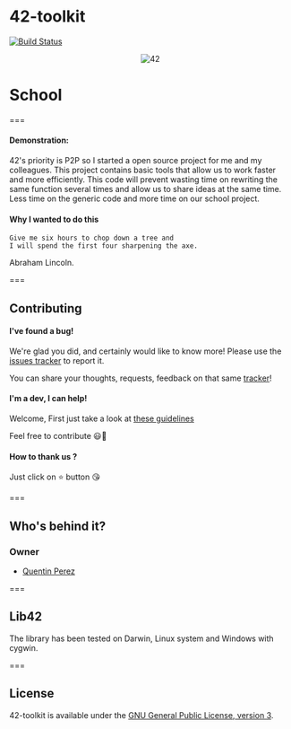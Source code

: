 42-toolkit
==========

[![Build Status](https://travis-ci.org/QuentinPerez/42-toolkit.svg?branch=master)](https://travis-ci.org/QuentinPerez/42-toolkit)

<p align="center">
	<img src="https://raw.github.com/QuentinPerez/42-toolkit/master/doc/images/logo-42.png" alt="42" title="42">
</p>

# School
===

#### Demonstration:
42's priority is P2P so I started a open source project for me and my colleagues.
This project contains basic tools that allow us to work faster and more efficiently.
This code will prevent wasting time on rewriting the same function several times
and allow us to share ideas at the same time.
Less time on the generic code and more time on our school project.

#### Why I wanted to do this

	Give me six hours to chop down a tree and
	I will spend the first four sharpening the axe.
Abraham Lincoln.

===
## Contributing

#### I've found a bug!

We're glad you did, and certainly would like to know more! Please use the [issues tracker](https://github.com/QuentinPerez/42-toolkit/issues) to report it.

You can share your thoughts, requests, feedback on that same [tracker](https://github.com/QuentinPerez/42-toolkit/issues)!

#### I'm a dev, I can help!

Welcome, First just take a look at [these guidelines](CONTRIBUTING.md)

Feel free to contribute :smiley::beers:

#### How to thank us ?

Just click on :star: button :kissing_heart:

===

## Who's behind it?

### Owner
* [Quentin Perez](https://github.com/QuentinPerez)

===

## Lib42

The library has been tested on Darwin, Linux system and Windows with cygwin.

===

## License

42-toolkit is available under the [GNU General Public License, version 3](LICENSE).
